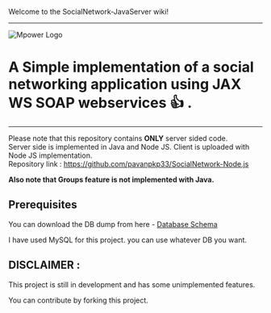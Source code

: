 Welcome to the SocialNetwork-JavaServer wiki!

***

![Mpower Logo](http://pavankp.website/mPower_black.png)

# A Simple implementation of a social networking application using JAX WS SOAP webservices :+1: .

***

Please note that this repository contains **ONLY** server sided code.    
Server side is implemented in Java and Node JS. Client is uploaded with Node JS implementation.    
Repository link : https://github.com/pavanpkp33/SocialNetwork-Node.js  

**Also note that Groups feature is not implemented with Java.**

## Prerequisites

You can download the DB dump from here - [Database Schema](http://pavankp.website/social_network.sql)    

I have used MySQL for this project. you can use whatever DB you want.

## DISCLAIMER :  
This project is still in development and has some unimplemented features.   

You can contribute by forking this project. 
